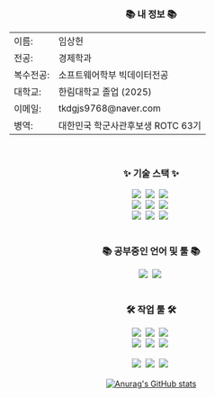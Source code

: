 
<!--개인 정보 부분-->
<div align="center">
  <h3>📚 내 정보 📚</h3>
  <table>
    <tr>
      <td>이름:</td>
      <td>임상헌</td>
    </tr>
    <tr>
      <td>전공:</td>
      <td>경제학과</td>
    </tr>
    <tr>
      <td>복수전공:</td>
      <td>소프트웨어학부 빅데이터전공</td>
    </tr>
    <tr>
      <td>대학교:</td>
      <td>한림대학교 졸업 (2025)</td>
    </tr>
    <tr>
      <td>이메일:</td>
      <td>tkdgjs9768@naver.com</td>
    </tr>
    <tr>
      <td>병역:</td>
      <td>대한민국 학군사관후보생 ROTC 63기 </td>
    </tr>
  </table>
</div>

<br>

<!--기술 스택 부분-->
<h3 align="center">✨ 기술 스택 ✨</h3>
<div align="center">
  <img src="https://img.shields.io/badge/react-20232a.svg?style=for-the-badge&logo=react&logoColor=61DAFB" />&nbsp
  <img src="https://img.shields.io/badge/javascript-F7DF1E.svg?style=for-the-badge&logo=javascript&logoColor=20232a" />&nbsp
  <img src="https://img.shields.io/badge/html5-E34F26.svg?style=for-the-badge&logo=html5&logoColor=white" />&nbsp
</div>

<div align="center">
  <img src="https://img.shields.io/badge/css3-1572B6.svg?style=for-the-badge&logo=css3&logoColor=white" />&nbsp
  <img src="https://img.shields.io/badge/python-3670A0?style=for-the-badge&logo=python&logoColor=ffdd54" />&nbsp
  <img src="https://img.shields.io/badge/Kotlin-0095D5?&style=for-the-badge&logo=kotlin&logoColor=white" />&nbsp
</div>

<div align="center">
  <img src="https://img.shields.io/badge/Java-ED8B00?style=for-the-badge&logo=openjdk&logoColor=white" />&nbsp
  <img src="https://img.shields.io/badge/C-00599C?style=for-the-badge&logo=c&logoColor=white" />&nbsp
  <img src="https://img.shields.io/badge/Android-3DDC84?style=for-the-badge&logo=android&logoColor=white" />&nbsp
</div>

<br>

<h3 align="center">📚 공부중인 언어 및 툴 📚</h3>
<div align="center">
  <img src="https://img.shields.io/badge/typescript-007ACC.svg?style=for-the-badge&logo=typescript&logoColor=white" />&nbsp
  <img src="https://img.shields.io/badge/React%20Query-FF4154?style=for-the-badge&logo=react%20query&logoColor=white" />&nbsp
</div>

<br>

<h3 align="center">🛠 작업 툴 🛠</h3>
<div align="center">
  <img src="https://img.shields.io/badge/git-F05033.svg?style=for-the-badge&logo=git&logoColor=white" />&nbsp
  <img src="https://img.shields.io/badge/github-181717.svg?style=for-the-badge&logo=github&logoColor=white" />&nbsp
  <img src="https://img.shields.io/badge/Notion-F3F3F3.svg?style=for-the-badge&logo=notion&logoColor=black" />&nbsp
</div>

<div align="center">
  <img src="https://img.shields.io/badge/adobe%20photoshop-08253c.svg?style=for-the-badge&logo=adobe%20photoshop&logoColor=37abff" />&nbsp
  <img src="https://img.shields.io/badge/figma-F24E1E.svg?style=for-the-badge&logo=figma&logoColor=white" />&nbsp
  <img src="https://img.shields.io/badge/Powershell-2CA5E0?style=for-the-badge&logo=powershell&logoColor=white" />&nbsp
</div>

<br>

<div align="center">
  <img src="https://img.shields.io/badge/VSCode-2C2C32.svg?style=for-the-badge&logo=visual-studio-code&logoColor=22ABF3" />&nbsp
  <img src="https://img.shields.io/badge/jupyter-2C2C32.svg?style=for-the-badge&logo=jupyter&logoColor=F37726" />&nbsp
  <img src="https://img.shields.io/badge/Kali_Linux-557C94?style=for-the-badge&logo=kali-linux&logoColor=white" />&nbsp
</div>

<br>

<div align="center">
  <a href="https://github.com/SangHeonKR">
    <img src="https://github-readme-stats.vercel.app/api?username=SangHeonKR&show_icons=true&theme=radical" alt="Anurag's GitHub stats">
  </a>
</div>

